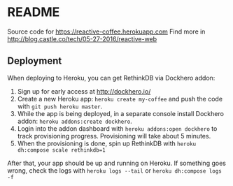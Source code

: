 README
========

Source code for https://reactive-coffee.herokuapp.com
Find more in http://blog.castle.co/tech/05-27-2016/reactive-web

Deployment 
-----------

When deploying to Heroku, you can get RethinkDB via Dockhero addon:

1. Sign up for early access at http://dockhero.io/
2. Create a new Heroku app: `heroku create my-coffee` and push the code with `git push heroku master`.
3. While the app is being deployed, in a separate console install Dockhero addon: `heroku addons:create dockhero`.
4. Login into the addon dashboard with `heroku addons:open dockhero` to track provisioning progress. Provisioning will take about 5 minutes.
5. When the provisioning is done, spin up RethinkDB with `heroku dh:compose scale rethinkdb=1`

After that, your app should be up and running on Heroku.
If something goes wrong, check the logs with  `heroku logs --tail` or `heroku dh:compose logs -f`
